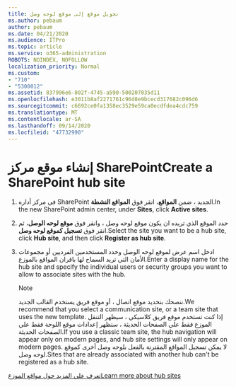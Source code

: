 ```yaml
---
title: تحويل موقع إلى موقع لوحه وصل
ms.author: pebaum
author: pebaum
ms.date: 04/21/2020
ms.audience: ITPro
ms.topic: article
ms.service: o365-administration
ROBOTS: NOINDEX, NOFOLLOW
localization_priority: Normal
ms.custom:
- "710"
- "5300012"
ms.assetid: 837996e6-802f-4745-a590-500207835d11
ms.openlocfilehash: e3011b8af2271761c96d8e9bcecd317682c096d6
ms.sourcegitcommit: c6692ce0fa1358ec3529e59ca0ecdfdea4cdc759
ms.translationtype: MT
ms.contentlocale: ar-SA
ms.lasthandoff: 09/14/2020
ms.locfileid: "47732990"
---
```

# <a name="create-a-sharepoint-hub-site"></a><span data-ttu-id="cb9be-102">إنشاء موقع مركز SharePoint</span><span class="sxs-lookup"><span data-stu-id="cb9be-102">Create a SharePoint hub site</span></span>

1. <span data-ttu-id="cb9be-103">في مركز أداره SharePoint الجديد ، ضمن **المواقع**، انقر فوق **المواقع النشطة**.</span><span class="sxs-lookup"><span data-stu-id="cb9be-103">In the new SharePoint admin center, under **Sites**, click **Active sites**.</span></span>

2. <span data-ttu-id="cb9be-104">حدد الموقع الذي تريده ان يكون موقع لوحه وصل ، وانقر فوق **موقع لوحه الوصل**، ثم انقر فوق **تسجيل كموقع لوحه وصل**.</span><span class="sxs-lookup"><span data-stu-id="cb9be-104">Select the site you want to be a hub site, click **Hub site**, and then click **Register as hub site**.</span></span>

3. <span data-ttu-id="cb9be-105">ادخل اسم عرض لموقع لوحه الوصل وحدد المستخدمين الفرديين أو مجموعات الأمان التي تريد السماح لها باقران المواقع بالموزع.</span><span class="sxs-lookup"><span data-stu-id="cb9be-105">Enter a display name for the hub site and specify the individual users or security groups you want to allow to associate sites with the hub.</span></span>

    > [!NOTE]
    >  <span data-ttu-id="cb9be-106">ننصحك بتحديد موقع اتصال ، أو موقع فريق يستخدم القالب الجديد.</span><span class="sxs-lookup"><span data-stu-id="cb9be-106">We recommend that you select a communication site, or a team site that uses the new template.</span></span> <span data-ttu-id="cb9be-107">إذا كنت تستخدم موقع فريق كلاسيكي ، سيظهر التنقل الموزع فقط علي الصفحات الحديثة ، ستظهر إعدادات موقع اللوحة فقط علي الصفحات الحديثة.</span><span class="sxs-lookup"><span data-stu-id="cb9be-107">If you use a classic team site, the hub navigation will appear only on modern pages, and hub site settings will only appear on modern pages.</span></span> <span data-ttu-id="cb9be-108">لا يمكن تسجيل المواقع المقترنة بالفعل بلوحه وصل أخرى كموقع لوحه وصل.</span><span class="sxs-lookup"><span data-stu-id="cb9be-108">Sites that are already associated with another hub can't be registered as a hub site.</span></span>
  
[<span data-ttu-id="cb9be-109">تعرف علي المزيد حول مواقع الموزع</span><span class="sxs-lookup"><span data-stu-id="cb9be-109">Learn more about hub sites</span></span>](https://go.microsoft.com/fwlink/?linkid=869149)
  